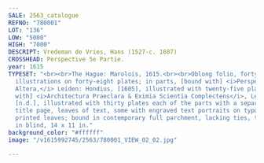 ```yaml
---
SALE: 2563_catalogue
REFNO: "780001"
LOT: "136"
LOW: "5000"
HIGH: "7000"
DESCRIPT: Vredeman de Vries, Hans (1527-c. 1607)
CROSSHEAD: Perspective 5e Partie.
year: 1615
TYPESET: "<br><br>The Hague: Marolois, 1615.<br><br>Oblong folio, forty-nine numbered
  illustrations on forty-eight plates; in parts, [bound with] <i>Perspective Pars
  Altera,</i> Leiden: Hondius, [1605], illustrated with twenty-five plates; [bound
  with] <i>Architectura Praeclara & Eximia Scientia Complectens</i>, Leiden: Hondius,
  [n.d.], illustrated with thirty plates each of the parts with a separate engraved
  title page, leaves of text, some with engraved text portraits on typographically
  printed leaves; bound in contemporary full parchment, lacking ties, tooled and ruled
  in blind, 14 x 11 in."
background_color: "#ffffff"
image: "/v1615992745/2563/780001_VIEW_02_02.jpg"

---
```

